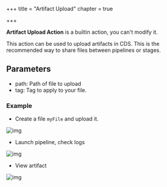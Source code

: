 +++
title = "Artifact Upload"
chapter = true

+++

**Artifact Upload Action** is a builtin action, you can't modify it.

This action can be used to upload artifacts in CDS. This is the recommended way to share files between pipelines or stages.

## Parameters
* path: Path of file to upload
* tag: Tag to apply to your file.

### Example

* Create a file `myFile` and upload it.

![img](/images/workflows.pipelines.actions.builtin.artifact-upload-job.png)


* Launch pipeline, check logs

![img](/images/workflows.pipelines.actions.builtin.artifact-upload-logs.png)

* View artifact

![img](/images/workflows.pipelines.actions.builtin.artifact-upload-view-artifact.png)
